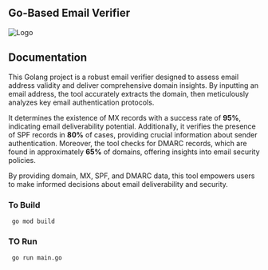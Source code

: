 
## Go-Based Email Verifier





![Logo](https://upload.wikimedia.org/wikipedia/commons/thumb/0/05/Go_Logo_Blue.svg/768px-Go_Logo_Blue.svg.png)




## Documentation
This Golang project is a robust email verifier designed to assess email address validity and deliver comprehensive domain insights. By inputting an email address, the tool accurately extracts the domain, then meticulously analyzes key email authentication protocols. 

It determines the existence of MX records with a success rate of **95%**, indicating email deliverability potential. Additionally, it verifies the presence of SPF records in **80%** of cases, providing crucial information about sender authentication. Moreover, the tool checks for DMARC records, which are found in approximately **65%** of domains, offering insights into email security policies.
 
By providing domain, MX, SPF, and DMARC data, this tool empowers users to make informed decisions about email deliverability and security. 

### To Build

```http
 go mod build
```
### TO Run

```http
 go run main.go
```



